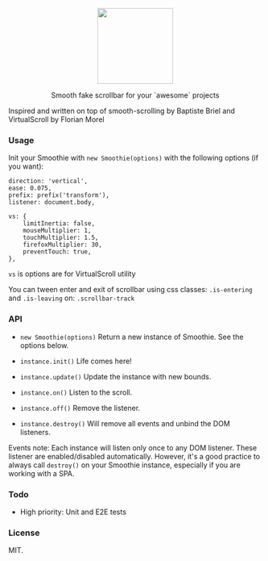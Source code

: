 <p align="center">
  <a href="https://github.com/sndrgb/smoothie">
    <img width="150" src="https://raw.githubusercontent.com/sndrgb/smoothie/master/smoothie.png">
  </a>
  <p align="center">Smooth fake scrollbar for your `awesome` projects</p>
</p>

Inspired and written on top of smooth-scrolling by Baptiste Briel and VirtualScroll by Florian Morel

### Usage

Init your Smoothie with `new Smoothie(options)` with the following options (if you want):
```
direction: 'vertical',
ease: 0.075,
prefix: prefix('transform'),
listener: document.body,

vs: {
    limitInertia: false,
    mouseMultiplier: 1,
    touchMultiplier: 1.5,
    firefoxMultiplier: 30,
    preventTouch: true,
},
```

`vs` is options are for VirtualScroll utility

You can tween enter and exit of scrollbar using css classes:
`.is-entering` and `.is-leaving` on:
`.scrollbar-track`

### API
- `new Smoothie(options)`
Return a new instance of Smoothie. See the options below.

- `instance.init()`
Life comes here!

- `instance.update()`
Update the instance with new bounds.

- `instance.on()`
Listen to the scroll.

- `instance.off()`
Remove the listener.

- `instance.destroy()`
Will remove all events and unbind the DOM listeners.

Events note:
Each instance will listen only once to any DOM listener. These listener are enabled/disabled automatically. However, it's a good practice to always call `destroy()` on your Smoothie instance, especially if you are working with a SPA.

### Todo
- High priority: Unit and E2E tests

### License
MIT.
